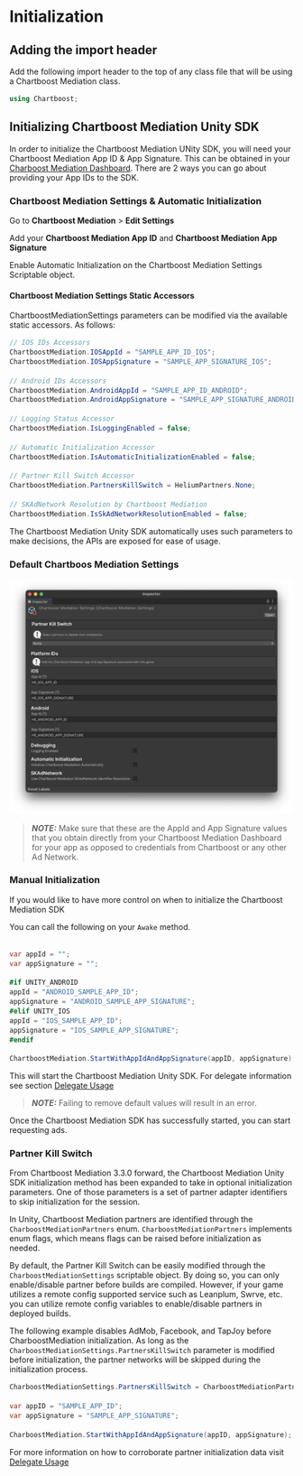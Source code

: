 # Initialization

## Adding the import header

Add the following import header to the top of any class file that will be using a Chartboost Mediation class.

```c#
using Chartboost;
```

## Initializing Chartboost Mediation Unity SDK

In order to initialize the Chartboost Mediation UNity SDK, you will need your Chartboost Mediation App ID & App Signature. This can be obtained in your [Charboost Mediation Dashboard](https://helium.chartboost.com).
There are 2 ways you can go about providing your App IDs to the SDK.

### Chartboost Mediation Settings & Automatic Initialization

Go to **Chartboost Mediation** > **Edit Settings**

Add your **Chartboost Mediation App ID** and **Chartboost Mediation App Signature**

Enable Automatic Initialization on the Chartboost Mediation Settings Scriptable object.

#### Chartboost Mediation Settings Static Accessors

ChartboostMediationSettings parameters can be modified via the available static accessors. As follows:

```c#
// IOS IDs Accessors
ChartboostMediation.IOSAppId = "SAMPLE_APP_ID_IOS";
ChartboostMediation.IOSAppSignature = "SAMPLE_APP_SIGNATURE_IOS";

// Android IDs Accessors
ChartboostMediation.AndroidAppId = "SAMPLE_APP_ID_ANDROID";
ChartboostMediation.AndroidAppSignature = "SAMPLE_APP_SIGNATURE_ANDROID";

// Logging Status Accessor
ChartboostMediation.IsLoggingEnabled = false;

// Automatic Initialization Accessor
ChartboostMediation.IsAutomaticInitializationEnabled = false;

// Partner Kill Switch Accessor
ChartboostMediation.PartnersKillSwitch = HeliumPartners.None;

// SKAdNetwork Resolution by Chartboost Mediation
ChartboostMediation.IsSkAdNetworkResolutionEnabled = false;
```

The Chartboost Mediation Unity SDK automatically uses such parameters to make decisions, the APIs are exposed for ease of usage.

### Default Chartboos Mediation Settings

![Chartboost Mediation Settings](../images/chartboost-mediation-settings.png)

> **_NOTE:_** Make sure that these are the AppId and App Signature values that you obtain directly from your Chartboost Mediation Dashboard for your app as opposed to credentials from Chartboost or any other Ad Network.

### Manual Initialization

If you would like to have more control on when to initialize the Chartboost Mediation SDK

You can call the following on your `Awake` method.

```c#

var appId = "";
var appSignature = "";

#if UNITY_ANDROID
appId = "ANDROID_SAMPLE_APP_ID";
appSignature = "ANDROID_SAMPLE_APP_SIGNATURE";
#elif UNITY_IOS
appId = "IOS_SAMPLE_APP_ID";
appSignature = "IOS_SAMPLE_APP_SIGNATURE";
#endif

ChartboostMediation.StartWithAppIdAndAppSignature(appID, appSignature);
```

This will start the Chartboost Mediation Unity SDK. For delegate information see section [Delegate Usage](delegate-usage.md)

> **_NOTE:_** Failing to remove default values will result in an error.

Once the Chartboost Mediation SDK has successfully started, you can start requesting ads.

### Partner Kill Switch

From Chartboost Mediation 3.3.0 forward, the Chartboost Mediation Unity SDK initialization method has been expanded to take in optional initialization parameters. One of those parameters is a set of partner adapter identifiers to skip initialization for the session.

In Unity, Chartboost Mediation partners are identified through the `CharboostMediationPartners` enum. `CharboostMediationPartners` implements enum flags, which means flags can be raised before initialization as needed.

By default, the Partner Kill Switch can be easily modified through the `CharboostMediationSettings` scriptable object. By doing so, you can only enable/disable partner before builds are compiled. However, if your game utilizes a remote config supported service such as Leanplum, Swrve, etc. you can utilize remote config variables to enable/disable partners in deployed builds.

The following example disables AdMob, Facebook, and TapJoy before CharboostMediation initialization. As long as the `CharboostMediationSettings.PartnersKillSwitch` parameter is modified before initialization, the partner networks will be skipped during the initialization process.


```c#
CharboostMediationSettings.PartnersKillSwitch = CharboostMediationPartners.AdMob | CharboostMediationPartners.MetaAdudienceNetwork | CharboostMediationPartners.TapJoy;

var appID = "SAMPLE_APP_ID";
var appSignature = "SAMPLE_APP_SIGNATURE";

CharboostMediation.StartWithAppIdAndAppSignature(appID, appSignature);
```
For more information on how to corroborate partner initialization data visit [Delegate Usage](delegate-usage.md)
